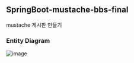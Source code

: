 ## SpringBoot-mustache-bbs-final
mustache 게시판 만들기

### Entity Diagram
![image](https://user-images.githubusercontent.com/84280815/206076065-ac28f124-30c9-4f6f-93b4-fa5d5e5b3cd5.png)
